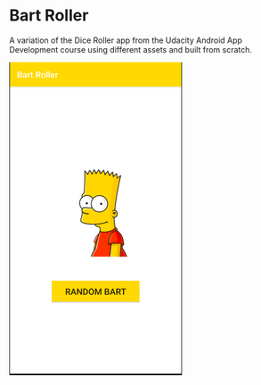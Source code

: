 # Bart Roller
A variation of the Dice Roller app from the Udacity Android App Development course using different assets and built from scratch.

![](random_bart_app.gif)
